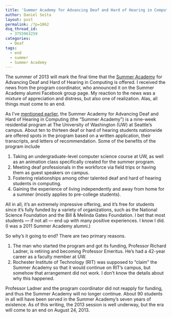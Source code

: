 ```yaml
---
title: 'Summer Academy for Advancing Deaf and Hard of Hearing in Computing: The Last Summer'
author: Daniel Seita
layout: post
permalink: /?p=1062
dsq_thread_id:
  - 3755963259
categories:
  - Deaf
tags:
  - end
  - summer
  - Summer Academy
---
```

The summer of 2013 will mark the final time that the [Summer Academy][1] for Advancing Deaf and Hard of Hearing in Computing is offered. I received the news from the program coordinator, who announced it on the Summer Academy alumni Facebook group page. My reaction to the news was a mixture of appreciation and distress, but also one of realization. Alas, all things must come to an end.

As I&#8217;ve [mentioned earlier][2], the Summer Academy for Advancing Deaf and Hard of Hearing in Computing (the &#8220;Summer Academy&#8221;) is a nine-week residential program at The University of Washington (UW) at Seattle&#8217;s campus. About ten to thirteen deaf or hard of hearing students nationwide are offered spots in the program based on a written application, their transcripts, and letters of recommendation. Some of the benefits of the program include

  1. Taking an undergraduate-level computer science course at UW, as well as an animation class specifically created for the summer program.
  2. Meeting deaf professionals in the workforce via field trips or having them as guest speakers on campus.
  3. Fostering relationships among other talented deaf and hard of hearing students in computing.
  4. Gaining the experience of living independently and away from home for a summer (mostly applies to pre-college students).

All in all, it&#8217;s an extremely impressive offering, and it&#8217;s free for students since it&#8217;s fully funded by a variety of organizations, such as the National Science Foundation and the Bill & Melinda Gates Foundation. I bet that most students &#8212; if not all &#8212; end up with many positive experiences. I know I did. (I was a 2011 Summer Academy alumni.)

So why&#8217;s it going to end? There are two primary reasons.

  1. The man who started the program and got its funding, Professor Richard Ladner, is retiring and becoming Professor Emeritus. He&#8217;s had a 42-year career as a faculty member at UW.
  2. Rochester Institute of Technology (RIT) was supposed to &#8220;claim&#8221; the Summer Academy so that it would continue on RIT&#8217;s campus, but somehow that arrangement did not work. I don&#8217;t know the details about why this happened.

Professor Ladner and the program coordinator did not reapply for funding, and thus the Summer Academy will no longer continue. About 90 students in all will have been served in the Summer Academy&#8217;s seven years of existence. As of this writing, the 2013 session is well underway, but the era will come to an end on August 24, 2013.

 [1]: http://www.washington.edu/accesscomputing/dhh/academy/
 [2]: http://seitad.wordpress.com/2011/08/26/summer-academy/